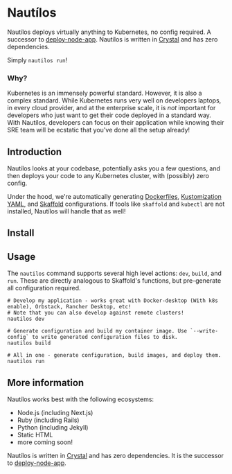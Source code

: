 # Nautílos

Nautílos deploys virtually anything to Kubernetes, no config required. A successor to [deploy-node-app](https://github.com/kubesail/deploy-node-app). Nautílos is written in [Crystal](https://crystal-lang.org/) and has zero dependencies.

Simply `nautilos run`!

### Why?

Kubernetes is an immensely powerful standard. However, it is also a complex standard. While Kubernetes runs very well on developers laptops, in every cloud provider, and at the enterprise scale, it is _not_ important for developers who just want to get their code deployed in a standard way. With Nautílos, developers can focus on their application while knowing their SRE team will be ecstatic that you've done all the setup already!

## Introduction

Nautílos looks at your codebase, potentially asks you a few questions, and then deploys your code to any Kubernetes cluster, with (possibly) zero config.

Under the hood, we're automatically generating [Dockerfiles](https://docs.docker.com/engine/reference/builder/), [Kustomization YAML](https://kubernetes.io/docs/tasks/manage-kubernetes-objects/kustomization/), and [Skaffold](https://skaffold.dev/) configurations. If tools like `skaffold` and `kubectl` are not installed, Nautílos will handle that as well!

## Install

## Usage

The `nautilos` command supports several high level actions: `dev`, `build`, and `run`. These are directly analogous to Skaffold's functions, but pre-generate all configuration required.

```
# Develop my application - works great with Docker-desktop (With k8s enable), Orbstack, Rancher Desktop, etc!
# Note that you can also develop against remote clusters!
nautilos dev
```

```
# Generate configuration and build my container image. Use `--write-config` to write generated configuration files to disk.
nautilos build
```

```
# All in one - generate configuration, build images, and deploy them.
nautilos run
```

## More information

Nautílos works best with the following ecosystems:

- Node.js (including Next.js)
- Ruby (including Rails)
- Python (including Jekyll)
- Static HTML
- more coming soon!

Nautílos is written in [Crystal](https://crystal-lang.org/) and has zero dependencies. It is the successor to [deploy-node-app](https://github.com/kubesail/deploy-node-app).
